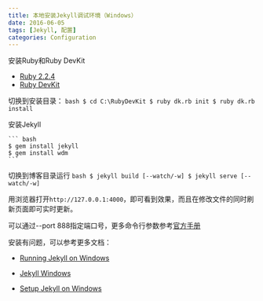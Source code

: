 ```yaml
---
title: 本地安装Jekyll调试环境（Windows）
date: 2016-06-05
tags: [Jekyll, 配置]
categories: Configuration
---
```


安装Ruby和Ruby DevKit

  - [Ruby 2.2.4](http://dl.bintray.com/oneclick/rubyinstaller/rubyinstaller-2.2.4.exe)
  - [Ruby DevKit](http://dl.bintray.com/oneclick/rubyinstaller/DevKit-mingw64-32-4.7.2-20130224-1151-sfx.exe)

切换到安装目录：
    ``` bash
    $ cd C:\RubyDevKit
    $ ruby dk.rb init
    $ ruby dk.rb install
    ```

安装Jekyll

    ``` bash
    $ gem install jekyll
    $ gem install wdm
    ```

<!-- more -->

切换到博客目录运行
    ``` bash
    $ jekyll build [--watch/-w]
    $ jekyll serve [--watch/-w]
    ```

用浏览器打开`http://127.0.0.1:4000`，即可看到效果，而且在修改文件的同时刷新页面即可实时更新。

可以通过--port 888指定端口号，更多命令行参数参考[官方手册][1]

安装有问题，可以参考更多文档：

- [Running Jekyll on Windows][2]

- [Jekyll Windows][3]

- [Setup Jekyll on Windows][4]

[1]: http://jekyll.bootcss.com/docs/configuration/ "配置"
[2]: http://www.madhur.co.in/blog/2011/09/01/runningjekyllwindows.html
[3]: http://jekyll-windows.juthilo.com/
[4]: http://yizeng.me/2013/05/10/setup-jekyll-on-windows/
